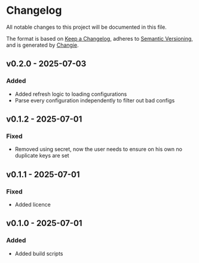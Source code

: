 # Changelog
All notable changes to this project will be documented in this file.

The format is based on [Keep a Changelog](https://keepachangelog.com/en/1.0.0/),
adheres to [Semantic Versioning](https://semver.org/spec/v2.0.0.html),
and is generated by [Changie](https://github.com/miniscruff/changie).


## v0.2.0 - 2025-07-03
### Added
* Added refresh logic to loading configurations
* Parse every configuration independently to filter out bad configs

## v0.1.2 - 2025-07-01
### Fixed
* Removed using secret, now the user needs to ensure on his own no duplicate keys are set

## v0.1.1 - 2025-07-01
### Fixed
* Added licence

## v0.1.0 - 2025-07-01
### Added
* Added build scripts
